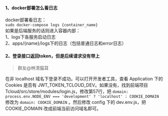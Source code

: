 #### 1、docker部署怎么看日志
docker部署看日志：  
`sudo docker-compose logs {container_name}`   
如果是后端服务的话则进入容器内部：  
1、logs下各服务启动日志  
2、apps/{name}/logs下的日志（包括普通日志和error日志）

#### 2、登录接口返回token，但是后续请求没有带上
> 群友@林清猫耳  

在非 localhost 域名下登录不成功。可以打开开发者工具，查看 Application 下的 Cookies 是否有 JWT_TOKEN_TCLOUD_DEV。如果没有，找到前端项目 Tcloud/src/store/modules/login.js，修改第57行，把 `domain: process.env.NODE_ENV === 'development' ? 'localhost' : COOKIE_DOMAIN` 修改为 `domain: COOKIE_DOMAIN` 。然后修改 config 下的 dev.env.js，把 COOKIE_DOMAIN 改成前端当前访问域名即可。